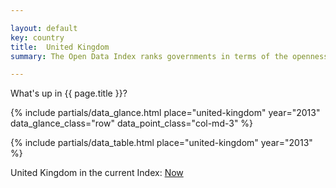 ```yaml
---

layout: default
key: country
title:  United Kingdom
summary: The Open Data Index ranks governments in terms of the openness of their data. An initiative of Open Knowledge, the leaders in open data.

---
```


What's up in {{ page.title }}?

{% include partials/data_glance.html place="united-kingdom" year="2013" data_glance_class="row" data_point_class="col-md-3" %}

{% include partials/data_table.html place="united-kingdom" year="2013" %}

United Kingdom in the current Index: <a href="{{ site.baseurl }}/places/united-kingdom/overview/" title="">Now</a>
